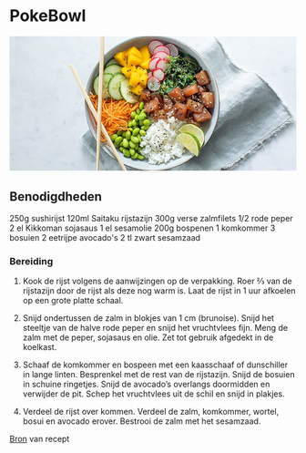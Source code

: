 # PokeBowl
![PokeBowl](poke-bowl-1.jpg)


## Benodigdheden
250g sushirijst 
120ml Saitaku rijstazijn
300g verse zalmfilets
1/2 rode peper
2 el Kikkoman sojasaus
1 el sesamolie
200g bospenen
1 komkommer
3 bosuien
2 eetrijpe avocado's
2 tl zwart sesamzaad

### Bereiding
1.  Kook de rijst volgens de aanwijzingen op de verpakking. Roer ⅔ van de rijstazijn door de rijst als deze nog warm is. Laat de rijst in 1 uur afkoelen op een grote platte schaal.

2.  Snijd ondertussen de zalm in blokjes van 1 cm (brunoise). Snijd het steeltje van de halve rode peper en snijd het vruchtvlees fijn. Meng de zalm met de peper, sojasaus en olie. Zet tot gebruik afgedekt in de koelkast.
3.  Schaaf de komkommer en bospeen met een kaasschaaf of dunschiller in lange linten. Besprenkel met de rest van de rijstazijn. Snijd de bosuien in schuine ringetjes. Snijd de avocado’s overlangs doormidden en verwijder de pit. Schep het vruchtvlees uit de schil en snijd in plakjes.
4.  Verdeel de rijst over kommen. Verdeel de zalm, komkommer, wortel, bosui en avocado erover. Bestrooi de zalm met het sesamzaad.

[Bron](https://www.ah.nl/allerhande/recept/R-R1188320/poke-bowl-met-zalm) van recept